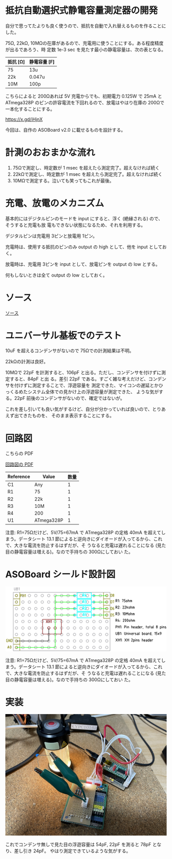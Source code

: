 # 抵抗自動選択式静電容量測定器の開発

自分で思ってたよりも良く使うので、抵抗を自動で入れ替えるものを作ることにした。

75Ω, 22kΩ, 10MΩの在庫があるので、充電用に使うことにする。ある程度精度が出るであろう、時
定数 1e-3 sec を見たす最小の静電容量は、次の表となる。

| 抵抗 [Ω] | 静電容量 [F] |
| --------- | -----------  |
| 75        | 13u          |
| 22k       | 0.047u       |
| 10M       | 100p         |

こちらによると 200Ωあれば 5V 充電からでも、初期電力 0.125W で 25mA と ATmega328P のピンの許容電流を下回れるので、放電はやはり在庫の 200Ωで一本化することにする。

https://x.gd/iHjnX

今回は、自作の ASOBoard v2.0 に載せるものを設計する。

# 計測のおおまかな流れ

1. 75Ωで測定し、時定数が 1 msec を超えたら測定完了。超えなければ続く
1. 22kΩで測定し、時定数が 1 msec を超えたら測定完了。超えなければ続く
1. 10MΩで測定する。泣いても笑ってもこれが最後。

# 充電、放電のメカニズム

基本的にはデジタルピンのモードを input にすると、浮く (絶縁される) ので、そうすると充電も放
電もできない状態になるため、それを利用する。

デジタルピンは充電用 3ピンと放電用 1ピン。

充電時は、使用する抵抗のピンのみ output の high として、他を input としておく。

放電時は、充電用 3ピンを input として、放電ピンを output の low とする。

何もしないときは全て output の low としておく。

# ソース

[ソース](./arduino/CapacitanceMeter/CapacitanceMeter.ino)

# ユニバーサル基板でのテスト

10uF を超えるコンデンサがないので 75Ωでの計測結果は不明。

22kΩの計測は良好。

10MΩで 22pF を計測すると、106pF と出る。ただし、コンデンサを付けずに測定すると、84pF と出
る。差引 22pF である。すごく雑な考えだけど、コンデンサを付けずに測定することで、浮遊容量を
測定できた、マイコンの遅延とかひっくるめたシステム全体での見かけ上の浮遊容量が測定できた、
ような気がする。22pF 前後のコンデンサがないので、確定ではないが。

これを差し引いても良い気がするけど、自分が分かっていれば良いので、とりあえず出てきたものを、
そのまま表示することにする。

# 回路図

こちらの PDF

[回路図の PDF](./kicad/AutoRegisterSelectorEdition1.0/AutoRegisterSelectorEdition1.0.pdf)

| Reference | Value      | 数量 | 
| --------- | ---------- | ---- | 
| C1        | Any        | 1    | 
| R1        | 75         | 1    | 
| R2        | 22k        | 1    | 
| R3        | 10M        | 1    | 
| R4        | 200        | 1    | 
| U1        | ATmega328P | 1    | 

注意: R1=75Ωだけど、5V/75=67mA で ATmega328P の定格 40mA を超えてしまう。データシート
13.1 節によると逆向きにダイオードが入ってるから、これで、大きな電流を防止するはずだが、そ
うなると充電は遅れることになる (見た目の静電容量は増える)。なので手持ちの 300Ωにしておい
た。

# ASOBoard シールド設計図

![設計図](./librecad/CM_AutoRegSel_1.0.png)

注意: R1=75Ωだけど、5V/75=67mA で ATmega328P の定格 40mA を超えてしまう。データシート
13.1 節によると逆向きにダイオードが入ってるから、これで、大きな電流を防止するはずだが、そ
うなると充電は遅れることになる (見た目の静電容量は増える)。なので手持ちの 300Ωにしておい
た。

# 実装

![実物写真](./photos/静電容量計_自動抵抗選択版.jpg)

これでコンデンサ無しで見た目の浮遊容量は 54pF, 22pF を測ると 78pF となり、差し引き 24pF。
やはり測定できているような気がする。

